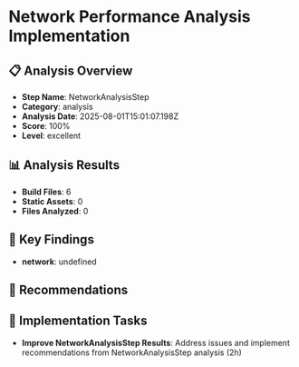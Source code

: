 # Network Performance Analysis Implementation

## 📋 Analysis Overview
- **Step Name**: NetworkAnalysisStep
- **Category**: analysis
- **Analysis Date**: 2025-08-01T15:01:07.198Z
- **Score**: 100%
- **Level**: excellent

## 📊 Analysis Results
- **Build Files**: 6
- **Static Assets**: 0
- **Files Analyzed**: 0

## 🎯 Key Findings
- **network**: undefined

## 📝 Recommendations


## 🔧 Implementation Tasks
- **Improve NetworkAnalysisStep Results**: Address issues and implement recommendations from NetworkAnalysisStep analysis (2h)
